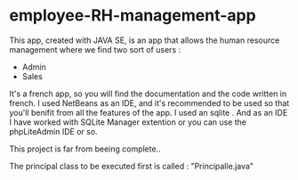# employee-RH-management-app

This app, created with JAVA SE, is an app that allows the human resource management where we find two sort of users :

- Admin
- Sales

It's a french app, so you will find the documentation and the code written in french. I used NetBeans as an IDE, and it's recommended to be used so that you'll benifit from all the features of the app. I used an sqlite . And as an IDE I have worked with SQLite Manager extention or you can use the phpLiteAdmin IDE or so.

This project is far from beeing complete..

The principal class to be executed first is called : "Principalle.java"
